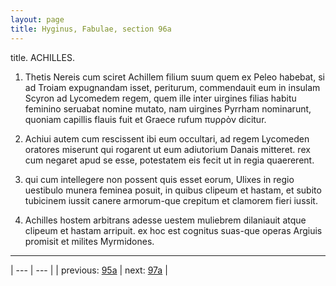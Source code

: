 ```yaml
---
layout: page
title: Hyginus, Fabulae, section 96a
---
```


title. ACHILLES.



1. Thetis Nereis cum sciret Achillem filium suum quem ex Peleo habebat, si ad Troiam expugnandam isset, periturum, commendauit eum in insulam Scyron ad Lycomedem regem, quem ille inter uirgines filias habitu feminino seruabat nomine mutato, nam uirgines Pyrrham nominarunt, quoniam capillis flauis fuit et Graece rufum πυρρὸν dicitur.



2. Achiui autem cum rescissent ibi eum occultari, ad regem Lycomeden oratores miserunt qui rogarent ut eum adiutorium Danais mitteret. rex cum negaret apud se esse, potestatem eis fecit ut in regia quaererent.



3. qui cum intellegere non possent quis esset eorum, Ulixes in regio uestibulo munera feminea posuit, in quibus clipeum et hastam, et subito tubicinem iussit canere armorum-que crepitum et clamorem fieri iussit.



4. Achilles hostem arbitrans adesse uestem muliebrem dilaniauit atque clipeum et hastam arripuit. ex hoc est cognitus suas-que operas Argiuis promisit et milites Myrmidones.



---

| --- | --- |
| previous: [95a](../95a/) | next: [97a](../97a/) |